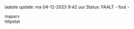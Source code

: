 laatste update: 
ma 04-12-2023  9:42   uur 
Status: FAALT - fout - 
<div class="service R">mapsrv</div><div class="service G">httpstat</div>